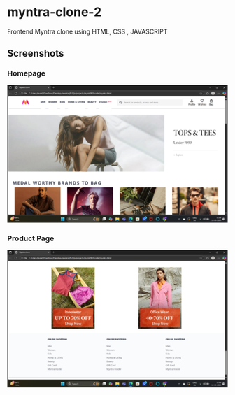 # myntra-clone-2
Frontend Myntra clone using HTML, CSS , JAVASCRIPT
## Screenshots
### Homepage
![Homepage](https://github.com/Moulishukl/myntra-clone-2/blob/main/Screenshot%202025-09-14%20110614.png?raw=true)

### Product Page
![Product Page](https://github.com/Moulishukl/myntra-clone-2/blob/main/Screenshot%202025-09-14%20110630.png?raw=true)
